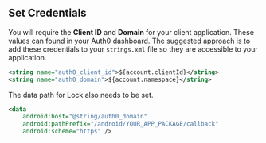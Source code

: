 ## Set Credentials

You will require the **Client ID** and **Domain** for your client application. These values can found in your Auth0 dashboard. The suggested approach is to add these credentials to your `strings.xml` file so they are accessible to your application.

```xml
<string name="auth0_client_id">${account.clientId}</string>
<string name="auth0_domain">${account.namespace}</string>
```

The data path for Lock also needs to be set.

```xml
<data
	android:host="@string/auth0_domain"
	android:pathPrefix="/android/YOUR_APP_PACKAGE/callback"
	android:scheme="https" />
```
